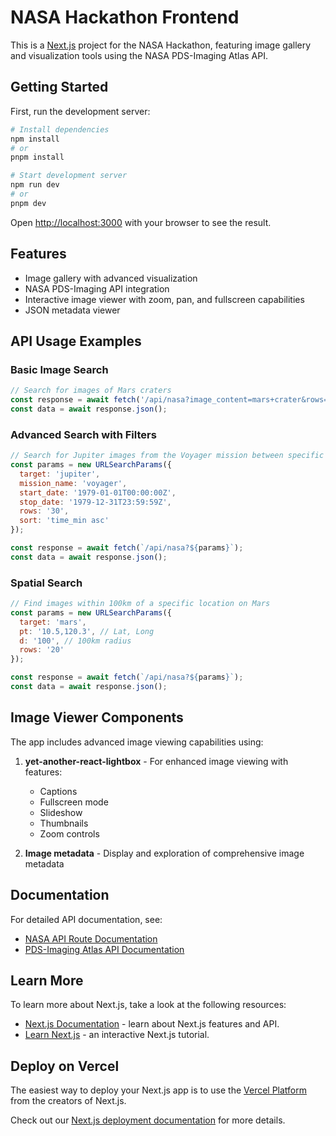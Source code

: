 # NASA Hackathon Frontend

This is a [Next.js](https://nextjs.org) project for the NASA Hackathon, featuring image gallery and visualization tools using the NASA PDS-Imaging Atlas API.

## Getting Started

First, run the development server:

```bash
# Install dependencies
npm install
# or
pnpm install

# Start development server
npm run dev
# or
pnpm dev
```

Open [http://localhost:3000](http://localhost:3000) with your browser to see the result.

## Features

- Image gallery with advanced visualization
- NASA PDS-Imaging API integration
- Interactive image viewer with zoom, pan, and fullscreen capabilities
- JSON metadata viewer

## API Usage Examples

### Basic Image Search

```javascript
// Search for images of Mars craters
const response = await fetch('/api/nasa?image_content=mars+crater&rows=20');
const data = await response.json();
```

### Advanced Search with Filters

```javascript
// Search for Jupiter images from the Voyager mission between specific dates
const params = new URLSearchParams({
  target: 'jupiter',
  mission_name: 'voyager',
  start_date: '1979-01-01T00:00:00Z',
  stop_date: '1979-12-31T23:59:59Z',
  rows: '30',
  sort: 'time_min asc'
});

const response = await fetch(`/api/nasa?${params}`);
const data = await response.json();
```

### Spatial Search

```javascript
// Find images within 100km of a specific location on Mars
const params = new URLSearchParams({
  target: 'mars',
  pt: '10.5,120.3', // Lat, Long
  d: '100', // 100km radius
  rows: '20'
});

const response = await fetch(`/api/nasa?${params}`);
const data = await response.json();
```

## Image Viewer Components

The app includes advanced image viewing capabilities using:

1. **yet-another-react-lightbox** - For enhanced image viewing with features:
   - Captions
   - Fullscreen mode
   - Slideshow
   - Thumbnails
   - Zoom controls

2. **Image metadata** - Display and exploration of comprehensive image metadata

## Documentation

For detailed API documentation, see:
- [NASA API Route Documentation](/src/app/api/nasa/README.md)
- [PDS-Imaging Atlas API Documentation](https://pds-imaging.jpl.nasa.gov/tools/atlas/api/)

## Learn More

To learn more about Next.js, take a look at the following resources:

- [Next.js Documentation](https://nextjs.org/docs) - learn about Next.js features and API.
- [Learn Next.js](https://nextjs.org/learn) - an interactive Next.js tutorial.

## Deploy on Vercel

The easiest way to deploy your Next.js app is to use the [Vercel Platform](https://vercel.com/new?utm_medium=default-template&filter=next.js&utm_source=create-next-app&utm_campaign=create-next-app-readme) from the creators of Next.js.

Check out our [Next.js deployment documentation](https://nextjs.org/docs/app/building-your-application/deploying) for more details.
